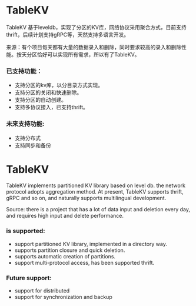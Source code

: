 # TableKV
TableKV 基于leveldb，实现了分区的KV库，网络协议采用聚合方式，目前支持thrift，后续计划支持gRPC等，天然支持多语言开发。

来源：有个项目每天都有大量的数据录入和删除，同时要求较高的录入和删除性能。按天分区恰好可以实现所有需求，所以有了TableKV。

### 已支持功能：
* 支持分区的kv库，以分目录方式实现。
* 支持分区的关闭和快速删除。
* 支持分区的自动创建。
* 支持多协议接入，已支持thrift。

### 未来支持功能:
* 支持分布式
* 支持同步和备份

# TableKV
TableKV implements partitioned KV library based on level db. the network protocol adopts aggregation method. At present, TableKV supports thrift, gRPC and so on, and naturally supports multilingual development.

Source: there is a project that has a lot of data input and deletion every day, and requires high input and delete performance.

### is supported:
* support partitioned KV library, implemented in a directory way.
* supports partition closure and quick deletion.
* supports automatic creation of partitions.
* support multi-protocol access, has been supported thrift.

### Future support:
* support for distributed
* support for synchronization and backup

